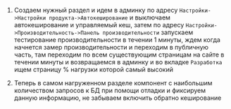 1. Создаем нужный раздел и идем в админку по адресу `Настройки->Настройки продукта->Автокеширование` и выключаем
   автокеширование и управляемый кеш, затем по адресу `Настройки->Производительность->Панель производительности`
   запускаем тестирование производительности в течении 1 минуты, ждем когда начнется замер производительности и
   переходим в публичную часть, там переходим по всем существующим страницам на сайте в течении минуты и возвращаемся в
   админку и во вкладке `Разработка` ищем страницу % нагрузки которой самый высокий

2. Теперь в самом нагруженном разделе компонент с наибольшим количеством запросов к БД при помощи отладки и фиксируем данную информацию, не
   забываем включить обратно кеширование